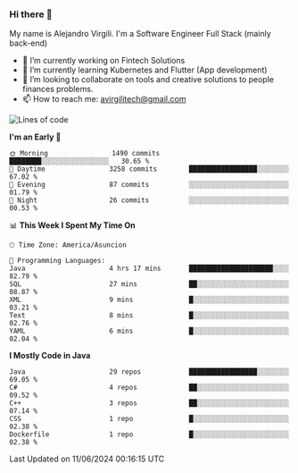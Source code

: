 ### Hi there 👋

My name is Alejandro Virgili. I'm a Software Engineer Full Stack (mainly back-end)


- 🔭 I’m currently working on Fintech Solutions
- 🌱 I’m currently learning Kubernetes and Flutter (App development)
- 👯 I’m looking to collaborate on tools and creative solutions to people finances problems.
- 📫 How to reach me: avirgilitech@gmail.com
  
<!--START_SECTION:waka-->
![Lines of code](https://img.shields.io/badge/From%20Hello%20World%20I%27ve%20Written-559.5%20thousand%20lines%20of%20code-blue)

**I'm an Early 🐤** 

```text
🌞 Morning                1490 commits        ████████░░░░░░░░░░░░░░░░░   30.65 % 
🌆 Daytime                3258 commits        █████████████████░░░░░░░░   67.02 % 
🌃 Evening                87 commits          ░░░░░░░░░░░░░░░░░░░░░░░░░   01.79 % 
🌙 Night                  26 commits          ░░░░░░░░░░░░░░░░░░░░░░░░░   00.53 % 
```


📊 **This Week I Spent My Time On** 

```text
🕑︎ Time Zone: America/Asuncion

💬 Programming Languages: 
Java                     4 hrs 17 mins       █████████████████████░░░░   82.79 % 
SQL                      27 mins             ██░░░░░░░░░░░░░░░░░░░░░░░   08.87 % 
XML                      9 mins              █░░░░░░░░░░░░░░░░░░░░░░░░   03.21 % 
Text                     8 mins              █░░░░░░░░░░░░░░░░░░░░░░░░   02.76 % 
YAML                     6 mins              █░░░░░░░░░░░░░░░░░░░░░░░░   02.04 % 
```

**I Mostly Code in Java** 

```text
Java                     29 repos            █████████████████░░░░░░░░   69.05 % 
C#                       4 repos             ██░░░░░░░░░░░░░░░░░░░░░░░   09.52 % 
C++                      3 repos             ██░░░░░░░░░░░░░░░░░░░░░░░   07.14 % 
CSS                      1 repo              █░░░░░░░░░░░░░░░░░░░░░░░░   02.38 % 
Dockerfile               1 repo              █░░░░░░░░░░░░░░░░░░░░░░░░   02.38 % 
```




 Last Updated on 11/06/2024 00:16:15 UTC
<!--END_SECTION:waka-->
